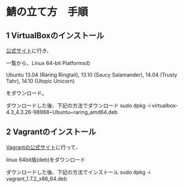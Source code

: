 # 鯖の立て方　手順

## 1 VirtualBoxのインストール

[公式サイト](http://www.oracle.com/technetwork/server-storage/virtualbox/downloads/index.html?ssSourceSiteId=otnjp#vbox)に行き、

一覧から、Linux 64-bit Platformsの

Ubuntu 13.04 (Raring Ringtail), 13.10 (Saucy Salamander), 14.04 (Trusty Tahr), 14.10 (Utopic Unicorn)

をダウンロード。

ダウンロードした後、下記の方法でダウンロード
    sudo dpkg -i virtualbox-4.3_4.3.26-98988~Ubuntu~raring_amd64.deb

## 2 Vagrantのインストール

[Vagrantの公式サイト](http://www.vagrantup.com/downloads)に行って、

linux 64bit版(deb)をダウンロード

ダウンロードした後、下記の方法でインストール
    sudo dpkg -i vagrant_1.7.2_x86_64.deb

